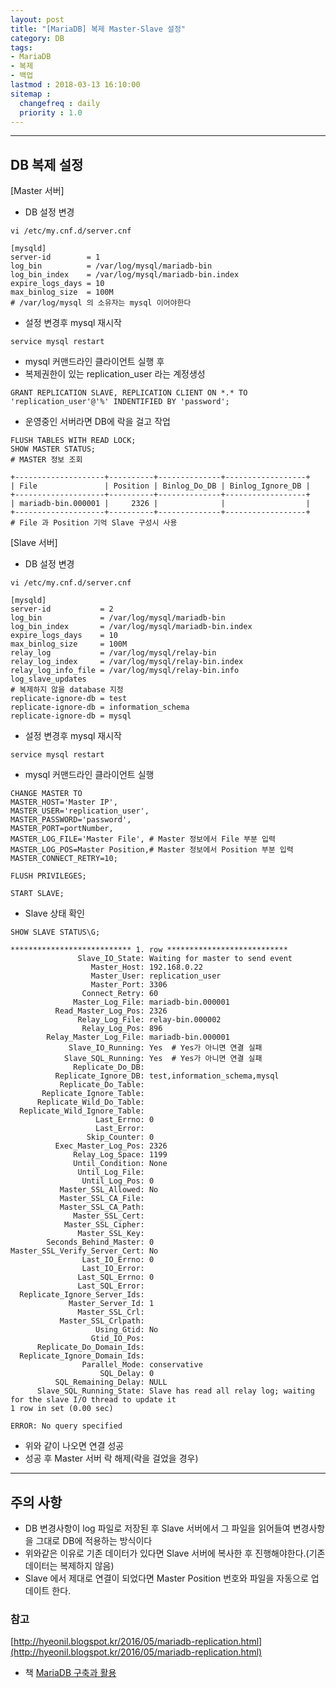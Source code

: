 ```yaml
---
layout: post
title: "[MariaDB] 복제 Master-Slave 설정"
category: DB
tags:
- MariaDB
- 복제
- 백업
lastmod : 2018-03-13 16:10:00
sitemap :
  changefreq : daily
  priority : 1.0
---
```


***

## DB 복제 설정

<!--미리보기-->

[Master 서버]

- DB 설정 변경

```
vi /etc/my.cnf.d/server.cnf

[mysqld]
server-id        = 1
log_bin          = /var/log/mysql/mariadb-bin
log_bin_index    = /var/log/mysql/mariadb-bin.index
expire_logs_days = 10
max_binlog_size  = 100M
# /var/log/mysql 의 소유자는 mysql 이어야한다
```

- 설정 변경후 mysql 재시작

```
service mysql restart
```

- mysql 커맨드라인 클라이언트 실행 후
- 복제권한이 있는 replication_user 라는 계정생성

```
GRANT REPLICATION SLAVE, REPLICATION CLIENT ON *.* TO 'replication_user'@'%' INDENTIFIED BY 'password';
```

- 운영중인 서버라면 DB에 락을 걸고 작업

```
FLUSH TABLES WITH READ LOCK;
SHOW MASTER STATUS;
# MASTER 정보 조회

+--------------------+----------+--------------+------------------+
| File               | Position | Binlog_Do_DB | Binlog_Ignore_DB |
+--------------------+----------+--------------+------------------+
| mariadb-bin.000001 |     2326 |              |                  |
+--------------------+----------+--------------+------------------+
# File 과 Position 기억 Slave 구성시 사용
```
[Slave 서버]

- DB 설정 변경

```
vi /etc/my.cnf.d/server.cnf

[mysqld]
server-id           = 2
log_bin             = /var/log/mysql/mariadb-bin
log_bin_index       = /var/log/mysql/mariadb-bin.index
expire_logs_days    = 10
max_binlog_size     = 100M
relay_log           = /var/log/mysql/relay-bin
relay_log_index     = /var/log/mysql/relay-bin.index
relay_log_info_file = /var/log/mysql/relay-bin.info
log_slave_updates
# 복제하지 않을 database 지정
replicate-ignore-db = test
replicate-ignore-db = information_schema
replicate-ignore-db = mysql
```

- 설정 변경후 mysql 재시작

```
service mysql restart
```

- mysql 커맨드라인 클라이언트 실행

```
CHANGE MASTER TO
MASTER_HOST='Master IP',
MASTER_USER='replication_user',
MASTER_PASSWORD='password',
MASTER_PORT=portNumber,
MASTER_LOG_FILE='Master File', # Master 정보에서 File 부분 입력
MASTER_LOG_POS=Master Position,# Master 정보에서 Position 부분 입력
MASTER_CONNECT_RETRY=10;
   
FLUSH PRIVILEGES;
  
START SLAVE;

```

- Slave 상태 확인

```
SHOW SLAVE STATUS\G; 

*************************** 1. row ***************************
               Slave_IO_State: Waiting for master to send event
                  Master_Host: 192.168.0.22
                  Master_User: replication_user
                  Master_Port: 3306
                Connect_Retry: 60
              Master_Log_File: mariadb-bin.000001
          Read_Master_Log_Pos: 2326
               Relay_Log_File: relay-bin.000002
                Relay_Log_Pos: 896
        Relay_Master_Log_File: mariadb-bin.000001
             Slave_IO_Running: Yes  # Yes가 아니면 연결 실패
            Slave_SQL_Running: Yes  # Yes가 아니면 연결 실패
              Replicate_Do_DB: 
          Replicate_Ignore_DB: test,information_schema,mysql
           Replicate_Do_Table: 
       Replicate_Ignore_Table: 
      Replicate_Wild_Do_Table: 
  Replicate_Wild_Ignore_Table: 
                   Last_Errno: 0
                   Last_Error: 
                 Skip_Counter: 0
          Exec_Master_Log_Pos: 2326
              Relay_Log_Space: 1199
              Until_Condition: None
               Until_Log_File: 
                Until_Log_Pos: 0
           Master_SSL_Allowed: No
           Master_SSL_CA_File: 
           Master_SSL_CA_Path: 
              Master_SSL_Cert: 
            Master_SSL_Cipher: 
               Master_SSL_Key: 
        Seconds_Behind_Master: 0
Master_SSL_Verify_Server_Cert: No
                Last_IO_Errno: 0
                Last_IO_Error: 
               Last_SQL_Errno: 0
               Last_SQL_Error: 
  Replicate_Ignore_Server_Ids: 
             Master_Server_Id: 1
               Master_SSL_Crl: 
           Master_SSL_Crlpath: 
                   Using_Gtid: No
                  Gtid_IO_Pos: 
      Replicate_Do_Domain_Ids: 
  Replicate_Ignore_Domain_Ids: 
                Parallel_Mode: conservative
                    SQL_Delay: 0
          SQL_Remaining_Delay: NULL
      Slave_SQL_Running_State: Slave has read all relay log; waiting for the slave I/O thread to update it
1 row in set (0.00 sec)

ERROR: No query specified

```

- 위와 같이 나오면 연결 성공
- 성공 후 Master 서버 락 해제(락을 걸었을 경우)

---
## 주의 사항

- DB 변경사항이 log 파일로 저장된 후 Slave 서버에서 그 파일을 읽어들여 변경사항을 그대로 DB에 적용하는 방식이다
- 위와같은 이유로 기존 데이터가 있다면 Slave 서버에 복사한 후 진행해야한다.(기존데이터는 복제하지 않음)
- Slave 에서 제대로 연결이 되었다면 Master Position 번호와 파일을 자동으로 업데이트 한다.

### 참고
[http://hyeonil.blogspot.kr/2016/05/mariadb-replication.html](http://hyeonil.blogspot.kr/2016/05/mariadb-replication.html)
- 책 [MariaDB 구축과 활용](http://www.yes24.com/24/goods/22356573?scode=032&OzSrank=1)



